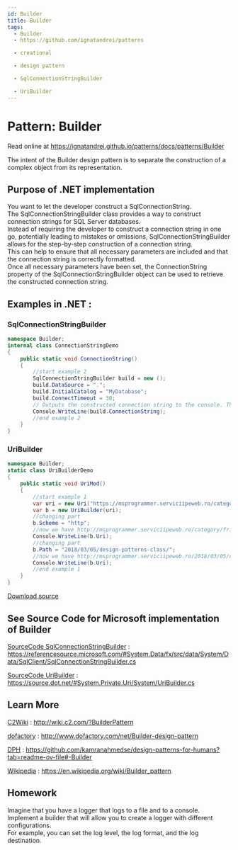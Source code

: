 ```yaml
---
id: Builder
title: Builder
tags:
  - Builder
  - https://github.com/ignatandrei/patterns

  - creational

  - design pattern

  - SqlConnectionStringBuilder

  - UriBuilder
---
```


# Pattern:  Builder

Read online at https://ignatandrei.github.io/patterns/docs/patterns/Builder

<!-- id : 1 -->
The intent of the Builder design pattern is to separate the construction of a complex object from its representation.    <br />

## Purpose of .NET implementation

You want to let the developer construct a SqlConnectionString.    <br />
The SqlConnectionStringBuilder class provides a way to construct connection strings for SQL Server databases.    <br />
Instead of requiring the developer to construct a connection string in one go, potentially leading to mistakes or omissions, SqlConnectionStringBuilder allows for the step-by-step construction of a connection string.    <br />
This can help to ensure that all necessary parameters are included and that the connection string is correctly formatted.    <br />
Once all necessary parameters have been set, the ConnectionString property of the SqlConnectionStringBuilder object can be used to retrieve the constructed connection string.    <br />

## Examples in .NET : 


###  SqlConnectionStringBuilder
```csharp showLineNumbers title="SqlConnectionStringBuilder example for Pattern Builder"
namespace Builder;
internal class ConnectionStringDemo
{
    public static void ConnectionString()
    {
        //start example 2
        SqlConnectionStringBuilder build = new ();
        build.DataSource = ".";
        build.InitialCatalog = "MyDatabase";
        build.ConnectTimeout = 30;
        // Outputs the constructed connection string to the console. This demonstrates the final product of the Builder pattern.
        Console.WriteLine(build.ConnectionString);
        //end example 2
    }
}

```


###  UriBuilder
```csharp showLineNumbers title="UriBuilder example for Pattern Builder"
namespace Builder;
static class UriBuilderDemo
{
    public static void UriMod()
    {
        //start example 1
        var uri = new Uri("https://msprogrammer.serviciipeweb.ro/category/friday-links/");
        var b = new UriBuilder(uri);
        //changing part
        b.Scheme = "http";
        //now we have http://msprogrammer.serviciipeweb.ro/category/friday-links/
        Console.WriteLine(b.Uri);
        //changing part
        b.Path = "2018/03/05/design-patterns-class/";
        //now we have http://msprogrammer.serviciipeweb.ro/2018/03/05/design-patterns-class/
        Console.WriteLine(b.Uri);
        //end example 1
    }
}

```


[Download source](/zipSourceCodes/builder.zip)



## See Source Code for Microsoft implementation of Builder


[SourceCode SqlConnectionStringBuilder](https://referencesource.microsoft.com/#System.Data/fx/src/data/System/Data/SqlClient/SqlConnectionStringBuilder.cs) : https://referencesource.microsoft.com/#System.Data/fx/src/data/System/Data/SqlClient/SqlConnectionStringBuilder.cs

[SourceCode UriBuilder](https://source.dot.net/#System.Private.Uri/System/UriBuilder.cs) : https://source.dot.net/#System.Private.Uri/System/UriBuilder.cs


## Learn More


[C2Wiki](http://wiki.c2.com/?BuilderPattern) : http://wiki.c2.com/?BuilderPattern   

[dofactory](http://www.dofactory.com/net/Builder-design-pattern) : http://www.dofactory.com/net/Builder-design-pattern   

[DPH](https://github.com/kamranahmedse/design-patterns-for-humans?tab=readme-ov-file#-Builder) : https://github.com/kamranahmedse/design-patterns-for-humans?tab=readme-ov-file#-Builder   

[Wikipedia](https://en.wikipedia.org/wiki/Builder_pattern) : https://en.wikipedia.org/wiki/Builder_pattern   


## Homework


Imagine that you have a logger that logs to a file and to a console.    <br />
Implement a builder that will allow you to create a logger with different configurations.    <br />
For example, you can set the log level, the log format, and the log destination.    <br />


